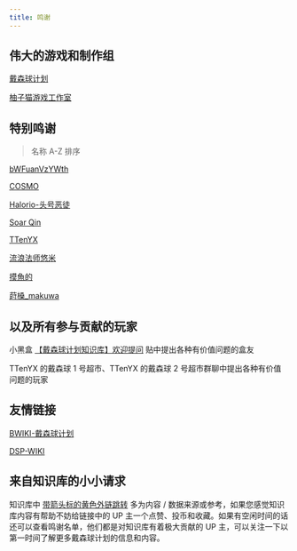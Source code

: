 ```yaml
---
title: 鸣谢
---
```

## 伟大的游戏和制作组
[戴森球计划](https://space.bilibili.com/481714350)

[柚子猫游戏工作室](https://space.bilibili.com/396989171)

## 特别鸣谢
> 名称 A-Z 排序

[bWFuanVzYWth](https://space.bilibili.com/2023988132)

[COSMO](https://wiki.biligame.com/dsp/%E6%88%B4%E6%A3%AE%E7%90%83%E8%AE%A1%E5%88%92:COSMO)

[Halorio-头号恶徒](https://space.bilibili.com/23071882)

[Soar Qin](https://github.com/soarqin)

[TTenYX](https://space.bilibili.com/630071255)

[流浪法师悠米](https://space.bilibili.com/394761773)

[摸魚的](https://space.bilibili.com/207660559)

[莳槡_makuwa](https://space.bilibili.com/16051534)

## 以及所有参与贡献的玩家
小黑盒 [【戴森球计划知识库】欢迎提问]() 贴中提出各种有价值问题的盒友

TTenYX 的戴森球 1 号超市、TTenYX 的戴森球 2 号超市群聊中提出各种有价值问题的玩家

## 友情链接
[BWIKI-戴森球计划](https://wiki.biligame.com/dsp/)

[DSP-WIKI](https://dsp-wiki.com/)

## 来自知识库的小小请求

知识库中 [带箭头标的黄色外链跳转](https://space.bilibili.com/693361686) 多为内容 / 数据来源或参考，如果您感觉知识库内容有帮助不妨给链接中的 UP 主一个点赞、投币和收藏。如果有空闲时间的话还可以查看鸣谢名单，他们都是对知识库有着极大贡献的 UP 主，可以关注一下以第一时间了解更多戴森球计划的信息和内容。
